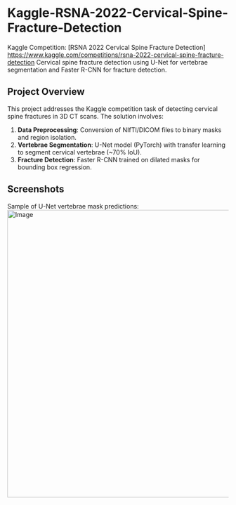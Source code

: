 # Kaggle-RSNA-2022-Cervical-Spine-Fracture-Detection
Kaggle Competition: [RSNA 2022 Cervical Spine Fracture Detection] https://www.kaggle.com/competitions/rsna-2022-cervical-spine-fracture-detection
Cervical spine fracture detection using U-Net for vertebrae segmentation and Faster R-CNN for fracture detection.

## Project Overview
This project addresses the Kaggle competition task of detecting cervical spine fractures in 3D CT scans. The solution involves:
1. **Data Preprocessing**: Conversion of NIfTI/DICOM files to binary masks and region isolation.
2. **Vertebrae Segmentation**: U-Net model (PyTorch) with transfer learning to segment cervical vertebrae (~70% IoU).
3. **Fracture Detection**: Faster R-CNN trained on dilated masks for bounding box regression.

## Screenshots
Sample of U-Net vertebrae mask predictions:
<img width="974" height="655" alt="Image" src="https://github.com/user-attachments/assets/e80f8fa6-9e6f-4653-b2d9-a1898d3c42e9" />
